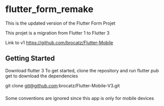 # flutter_form_remake

This is the updated version of the Flutter Form Projet

This projet is a migration from Flutter 1 to Flutter 3

Link to v1
https://github.com/brocatz/Flutter-Mobile

## Getting Started

Download flutter 3 
To get started, clone the repository and run flutter pub get to download the dependencies


git clone git@github.com:brocatz/Flutter-Mobile-V3.git

###
Some conventions are ignored since this app is only for mobile devices 
